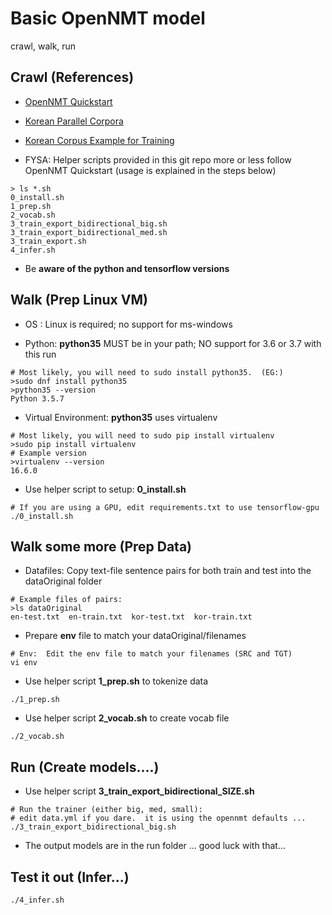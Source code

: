 # **Basic OpenNMT model**
crawl, walk, run

## **Crawl** (References)

* [OpenNMT Quickstart](http://opennmt.net/OpenNMT-tf/quickstart.html)

* [Korean Parallel Corpora](https://github.com/jungyeul/korean-parallel-corpora)

* [Korean Corpus Example for Training](https://github.com/jungyeul/korean-parallel-corpora/blob/master/korean-english-news-v1/korean-english-park.train.tar.gz)

* FYSA:  Helper scripts provided in this git repo more or less follow OpenNMT Quickstart (usage is explained in the steps below)
```
> ls *.sh
0_install.sh
1_prep.sh
2_vocab.sh
3_train_export_bidirectional_big.sh
3_train_export_bidirectional_med.sh
3_train_export.sh
4_infer.sh
```

* Be **aware of the python and tensorflow versions**

## **Walk** (Prep Linux VM)

* OS    :  Linux is required; no support for ms-windows

* Python:  **python35** MUST be in your path; NO support for 3.6 or 3.7 with this run
```
# Most likely, you will need to sudo install python35.  (EG:)
>sudo dnf install python35 
>python35 --version
Python 3.5.7
```

* Virtual Environment:  **python35**  uses virtualenv
```
# Most likely, you will need to sudo pip install virtualenv
>sudo pip install virtualenv
# Example version
>virtualenv --version
16.6.0
```

* Use helper script to setup:   **0_install.sh** 
```
# If you are using a GPU, edit requirements.txt to use tensorflow-gpu
./0_install.sh
```

## **Walk some more** (Prep Data)

* Datafiles:  Copy text-file sentence pairs for both train and test into the dataOriginal folder
```
# Example files of pairs:
>ls dataOriginal
en-test.txt  en-train.txt  kor-test.txt  kor-train.txt
```

* Prepare **env** file to match your dataOriginal/filenames
```
# Env:  Edit the env file to match your filenames (SRC and TGT)
vi env 
```

* Use helper script **1_prep.sh** to tokenize data
```
./1_prep.sh
```

* Use helper script **2_vocab.sh** to create vocab file
```
./2_vocab.sh
```

## **Run** (Create models....)
* Use helper script **3_train_export_bidirectional_SIZE.sh**
```
# Run the trainer (either big, med, small):
# edit data.yml if you dare.  it is using the opennmt defaults ...
./3_train_export_bidirectional_big.sh
```

* The output models are in the run folder ... good luck with that...

## Test it out (Infer...)
```
./4_infer.sh
```

